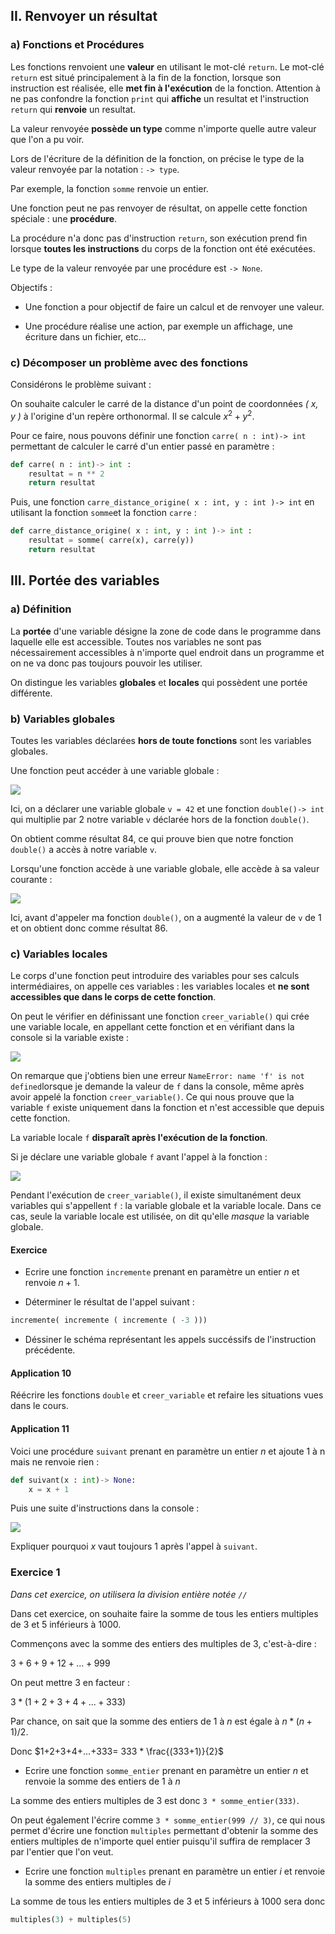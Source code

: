 ## II. Renvoyer un résultat

### a) Fonctions et Procédures

Les fonctions renvoient une **valeur** en utilisant le mot-clé ``return``. Le mot-clé ``return`` est situé principalement à la fin de la fonction, lorsque son instruction est réalisée, elle **met fin à l'exécution** de la fonction. Attention à ne pas confondre la fonction ``print`` qui **affiche** un resultat et l'instruction ``return`` qui **renvoie** un resultat.

La valeur renvoyée **possède un type** comme n'importe quelle autre valeur que l'on a pu voir.

Lors de l'écriture de la définition de la fonction, on précise le type de la valeur renvoyée par la notation : `-> type`.

Par exemple, la fonction ``somme`` renvoie un entier.

Une fonction peut ne pas renvoyer de résultat, on appelle cette fonction spéciale : une **procédure**. 

La procédure n'a donc pas d'instruction ``return``, son exécution prend fin lorsque **toutes les instructions** du corps de la fonction ont été exécutées.

Le type de la valeur renvoyée par une procédure est `-> None`.

Objectifs :

- Une fonction a pour objectif de faire un calcul et de renvoyer une valeur.

- Une procédure réalise une action, par exemple un affichage, une écriture dans un fichier, etc...



### c) Décomposer un problème avec des fonctions

Considérons le problème suivant :

On souhaite calculer le carré de la distance d'un point de coordonnées *( x, y )* à l'origine d'un repère orthonormal. Il se calcule $`x^2 + y^2`$.

Pour ce faire, nous pouvons définir une fonction ``carre( n : int)-> int`` permettant de calculer le carré d'un entier passé en paramètre :

```python
def carre( n : int)-> int :
    resultat = n ** 2
    return resultat
```

Puis, une fonction ``carre_distance_origine( x : int, y : int )-> int`` en utilisant la fonction ``somme``et la fonction ``carre`` :

```python
def carre_distance_origine( x : int, y : int )-> int :
    resultat = somme( carre(x), carre(y))
    return resultat
```

## III. Portée des variables

### a) Définition

La **portée** d'une variable désigne la zone de code dans le programme dans laquelle elle est accessible. Toutes nos variables ne sont pas nécessairement accessibles à n'importe quel endroit dans un programme et on ne va donc pas toujours pouvoir les utiliser.

On distingue les variables **globales** et **locales** qui possèdent une portée différente.

### b) Variables globales

Toutes les variables déclarées **hors de toute fonctions** sont les variables globales.

Une fonction peut accéder à une variable globale :

![](./img/img_fonc/var_globale.PNG)

Ici, on a déclarer une variable globale ``v = 42`` et une fonction ``double()-> int`` qui multiplie par 2 notre variable ``v`` déclarée hors de la fonction ``double()``.

On obtient comme résultat 84, ce qui prouve bien que notre fonction ``double()`` a accès à notre variable ``v``.

Lorsqu'une fonction accède à une variable globale, elle accède à sa valeur courante :

![](./img/img_fonc/var_globale2.PNG)

Ici, avant d'appeler ma fonction ``double()``, on a augmenté la valeur de ``v`` de 1 et on obtient donc comme résultat 86.

### c) Variables locales

Le corps d'une fonction peut introduire des variables pour ses calculs intermédiaires, on appelle ces variables : les variables locales et **ne sont accessibles que dans le corps de cette fonction**.

On peut le vérifier en définissant une fonction ``creer_variable()`` qui crée une variable locale, en appellant cette fonction et en vérifiant dans la console si la variable existe :

![](./img/img_fonc/var_locale1.PNG)

On remarque que j'obtiens bien une erreur ``NameError: name 'f' is not defined``lorsque je demande la valeur de ``f`` dans la console, même après avoir appelé la fonction ``creer_variable()``. Ce qui nous prouve que la variable ``f`` existe uniquement dans la fonction et n'est accessible que depuis cette fonction.

La variable locale ``f`` **disparaît après l'exécution de la fonction**.

Si je déclare une variable globale ``f`` avant l'appel à la fonction :

![](./img/img_fonc/var_locale2.PNG)

Pendant l'exécution de ``creer_variable()``, il existe simultanément deux variables qui s'appellent ``f`` : la variable globale et la variable locale. Dans ce cas, seule la variable locale est utilisée, on dit qu'elle *masque* la variable globale.


#### Exercice

- Ecrire une fonction ``incremente`` prenant en paramètre un entier *n* et renvoie $`n+1`$.

- Déterminer le résultat de l'appel suivant :

```python
incremente( incremente ( incremente ( -3 )))
```

- Déssiner le schéma représentant les appels succéssifs de l'instruction précédente.

#### Application 10

Réécrire les fonctions ``double`` et ``creer_variable`` et refaire les situations vues dans le cours.

#### Application 11

Voici une procédure ``suivant`` prenant en paramètre un entier *n* et ajoute 1 à n mais ne renvoie rien :

```python
def suivant(x : int)-> None:
    x = x + 1
```

Puis une suite d'instructions dans la console :

![](./img/img_fonc/app11.PNG)

Expliquer pourquoi *x* vaut toujours 1 après l'appel à ``suivant``.

### Exercice 1

*Dans cet exercice, on utilisera la division entière notée ``//``*

Dans cet exercice, on souhaite faire la somme de tous les entiers multiples de 3 et 5 inférieurs à 1000.

Commençons avec la somme des entiers des multiples de 3, c'est-à-dire :

$`3+6+9+12+...+999`$

On peut mettre 3 en facteur :

$`3 * (1+2+3+4+...+333)`$

Par chance, on sait que la somme des entiers de $`1`$ à $`n`$ est égale à $`n*(n+1)/2`$.

Donc $`1+2+3+4+...+333= 333 * \frac{(333+1)}{2}`$

- Ecrire une fonction ``somme_entier`` prenant en paramètre un entier *n* et renvoie la somme des entiers de 1 à *n* 

La somme des entiers multiples de 3 est donc ``3 * somme_entier(333)``.

On peut également l'écrire comme ``3 * somme_entier(999 // 3)``, ce qui nous permet d'écrire une fonction ``multiples`` permettant  d'obtenir la somme des entiers multiples de n'importe quel entier puisqu'il suffira de remplacer 3 par l'entier que l'on veut.

- Ecrire une fonction ``multiples`` prenant en paramètre un entier *i* et renvoie la somme des entiers multiples de *i*

La somme de tous les entiers multiples de 3 et 5 inférieurs à 1000 sera donc 

```python
multiples(3) + multiples(5)